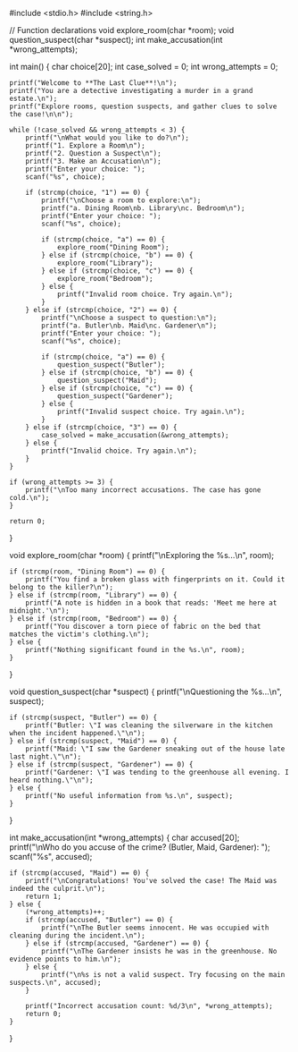 #include <stdio.h>
#include <string.h>

// Function declarations
void explore_room(char *room);
void question_suspect(char *suspect);
int make_accusation(int *wrong_attempts);

int main() {
    char choice[20];
    int case_solved = 0;
    int wrong_attempts = 0;

    printf("Welcome to **The Last Clue**!\n");
    printf("You are a detective investigating a murder in a grand estate.\n");
    printf("Explore rooms, question suspects, and gather clues to solve the case!\n\n");

    while (!case_solved && wrong_attempts < 3) {
        printf("\nWhat would you like to do?\n");
        printf("1. Explore a Room\n");
        printf("2. Question a Suspect\n");
        printf("3. Make an Accusation\n");
        printf("Enter your choice: ");
        scanf("%s", choice);

        if (strcmp(choice, "1") == 0) {
            printf("\nChoose a room to explore:\n");
            printf("a. Dining Room\nb. Library\nc. Bedroom\n");
            printf("Enter your choice: ");
            scanf("%s", choice);

            if (strcmp(choice, "a") == 0) {
                explore_room("Dining Room");
            } else if (strcmp(choice, "b") == 0) {
                explore_room("Library");
            } else if (strcmp(choice, "c") == 0) {
                explore_room("Bedroom");
            } else {
                printf("Invalid room choice. Try again.\n");
            }
        } else if (strcmp(choice, "2") == 0) {
            printf("\nChoose a suspect to question:\n");
            printf("a. Butler\nb. Maid\nc. Gardener\n");
            printf("Enter your choice: ");
            scanf("%s", choice);

            if (strcmp(choice, "a") == 0) {
                question_suspect("Butler");
            } else if (strcmp(choice, "b") == 0) {
                question_suspect("Maid");
            } else if (strcmp(choice, "c") == 0) {
                question_suspect("Gardener");
            } else {
                printf("Invalid suspect choice. Try again.\n");
            }
        } else if (strcmp(choice, "3") == 0) {
            case_solved = make_accusation(&wrong_attempts);
        } else {
            printf("Invalid choice. Try again.\n");
        }
    }

    if (wrong_attempts >= 3) {
        printf("\nToo many incorrect accusations. The case has gone cold.\n");
    }

    return 0;
}

void explore_room(char *room) {
    printf("\nExploring the %s...\n", room);

    if (strcmp(room, "Dining Room") == 0) {
        printf("You find a broken glass with fingerprints on it. Could it belong to the killer?\n");
    } else if (strcmp(room, "Library") == 0) {
        printf("A note is hidden in a book that reads: 'Meet me here at midnight.'\n");
    } else if (strcmp(room, "Bedroom") == 0) {
        printf("You discover a torn piece of fabric on the bed that matches the victim's clothing.\n");
    } else {
        printf("Nothing significant found in the %s.\n", room);
    }
}

void question_suspect(char *suspect) {
    printf("\nQuestioning the %s...\n", suspect);

    if (strcmp(suspect, "Butler") == 0) {
        printf("Butler: \"I was cleaning the silverware in the kitchen when the incident happened.\"\n");
    } else if (strcmp(suspect, "Maid") == 0) {
        printf("Maid: \"I saw the Gardener sneaking out of the house late last night.\"\n");
    } else if (strcmp(suspect, "Gardener") == 0) {
        printf("Gardener: \"I was tending to the greenhouse all evening. I heard nothing.\"\n");
    } else {
        printf("No useful information from %s.\n", suspect);
    }
}

int make_accusation(int *wrong_attempts) {
    char accused[20];
    printf("\nWho do you accuse of the crime? (Butler, Maid, Gardener): ");
    scanf("%s", accused);

    if (strcmp(accused, "Maid") == 0) {
        printf("\nCongratulations! You've solved the case! The Maid was indeed the culprit.\n");
        return 1;
    } else {
        (*wrong_attempts)++;
        if (strcmp(accused, "Butler") == 0) {
            printf("\nThe Butler seems innocent. He was occupied with cleaning during the incident.\n");
        } else if (strcmp(accused, "Gardener") == 0) {
            printf("\nThe Gardener insists he was in the greenhouse. No evidence points to him.\n");
        } else {
            printf("\n%s is not a valid suspect. Try focusing on the main suspects.\n", accused);
        }

        printf("Incorrect accusation count: %d/3\n", *wrong_attempts);
        return 0;
    }
}
